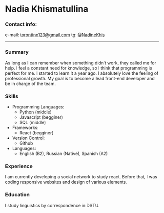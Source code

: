 Nadia Khismatullina
========================
### Contact info:
e-mail: torontino123@gmail.com
tg: [@NadineKhis](https://t.me/NadineKhis)

-------------------    
### Summary
As long as I can remember when something didn't work, they called me for help. I feel a constant need for knowledge, so I think that programming is perfect for me. I started to learn it a year ago. I absolutely love the feeling of professional growth. My goal is to become a lead front-end developer and be in charge of the team.

### Skills
- Programming Languages:
  - Python (middle)
  - Javascript (begginer)
  - SQL (middle)
 - Frameworks:
    - React (begginer)
- Version Control:
    - Github
- Languages:
    - English (B2), Russian (Native), Spanish (A2)

### Experience 
I am currently developing a social network to study react. Before that, I was coding responsive websites and design of various elements.

### Education
I study linguistics by correspondence in DSTU.



